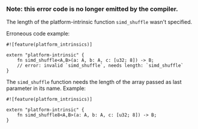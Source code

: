 ### Note: this error code is no longer emitted by the compiler.

The length of the platform-intrinsic function `simd_shuffle` wasn't specified.

Erroneous code example:

```ignore (no longer emitted)
#![feature(platform_intrinsics)]

extern "platform-intrinsic" {
    fn simd_shuffle<A,B>(a: A, b: A, c: [u32; 8]) -> B;
    // error: invalid `simd_shuffle`, needs length: `simd_shuffle`
}
```

The `simd_shuffle` function needs the length of the array passed as
last parameter in its name. Example:

```
#![feature(platform_intrinsics)]

extern "platform-intrinsic" {
    fn simd_shuffle8<A,B>(a: A, b: A, c: [u32; 8]) -> B;
}
```
